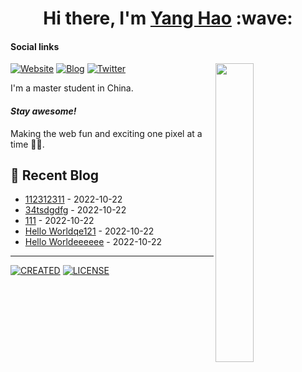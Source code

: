 <h1 align="center">Hi there, I'm <a href="https://ihao.site/">Yang Hao</a> :wave: </h1>

#### Social links

[<img align="right" width="35%" src="https://cdn.jsdelivr.net/gh/ihao2020/CDN/img/202210202100173.gif" />](https://github.com/ihao2020)

[![Website](https://img.shields.io/badge/Website-4FC08D?style=for-the-badge&logo=powerpages&logoColor=white)](https://ihao.site/)
[![Blog](https://img.shields.io/badge/blog-FFA500?style=for-the-badge&logo=rss&logoColor=white)](https://blog.ihao.site/)
[![Twitter](https://img.shields.io/badge/twitter-1DA1F2?style=for-the-badge&logo=twitter&logoColor=white)](https://twitter.com/ihao2020/)

I'm a master student in China.

#### <i>Stay awesome!</i>

Making the web fun and exciting one pixel at a time 🚀✨.

## :pencil: Recent Blog

<!-- START_SECTION:blog -->
* <a href='https://blog.ihao.site/p/5cfbaff9.html' target='_blank'>112312311</a> - 2022-10-22
* <a href='https://blog.ihao.site/p/4f7b78.html' target='_blank'>34tsdgdfg</a> - 2022-10-22
* <a href='https://blog.ihao.site/p/4d6b513d.html' target='_blank'>111</a> - 2022-10-22
* <a href='https://blog.ihao.site/p/960de351.html' target='_blank'>Hello Worldqe121</a> - 2022-10-22
* <a href='https://blog.ihao.site/p/982c6ec6.html' target='_blank'>Hello Worldeeeeee</a> - 2022-10-22
<!-- END_SECTION:blog -->

---

[![CREATED](https://img.shields.io/static/v1?style=for-the-badge&label=CREATED%20BY&message=ihao)](https://github.com/ihao2020)
[![LICENSE](https://img.shields.io/static/v1?style=for-the-badge&label=LICENSE&message=MIT)](https://github.com/ihao2020/ihao2020/blob/main/LICENSE)
